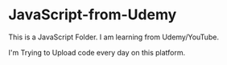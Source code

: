 # JavaScript-from-Udemy
This is a JavaScript Folder.
I am learning from Udemy/YouTube.



I'm Trying to Upload code every day on this platform.
